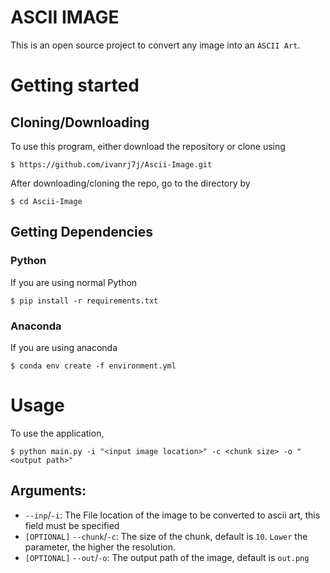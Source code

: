 # ASCII IMAGE

This is an open source project to convert any image into an `ASCII Art`.

# Getting started

## Cloning/Downloading

To use this program, either download the repository or clone using

```
$ https://github.com/ivanrj7j/Ascii-Image.git
```

After downloading/cloning the repo, go to the directory by

```
$ cd Ascii-Image
```

## Getting Dependencies

### Python

If you are using normal Python

```
$ pip install -r requirements.txt
```

### Anaconda

If you are using anaconda

```
$ conda env create -f environment.yml
```

# Usage

To use the application,

```
$ python main.py -i "<input image location>" -c <chunk size> -o "<output path>"
```

## Arguments:

- `--inp`/`-i`: The File location of the image to be converted to ascii art, this field must be specified
- `[OPTIONAL]` `--chunk`/`-c`: The size of the chunk, default is `10`. `Lower` the parameter, the higher the resolution.
- `[OPTIONAL]` `--out`/`-o`: The output path of the image, default is `out.png`